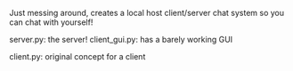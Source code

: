 Just messing around, creates a local host client/server chat system so you can chat with yourself!

server.py: the server!
client_gui.py: has a barely working GUI

client.py: original concept for a client
